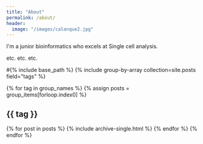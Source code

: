 ```yaml
---
title: "About"
permalink: /about/
header:
  image: "/images/calanque2.jpg"
---
```


I'm a junior bioinformatics who excels at Single cell analysis.

etc. etc. etc.


#{% include base_path %}
{% include group-by-array collection=site.posts field="tags" %}

{% for tag in group_names %}
  {% assign posts = group_items[forloop.index0] %}
  <h2 id="{{ tag | slugify }}" class="archive__subtitle">{{ tag }}</h2>
  {% for post in posts %}
    {% include archive-single.html %}
  {% endfor %}
{% endfor %}
